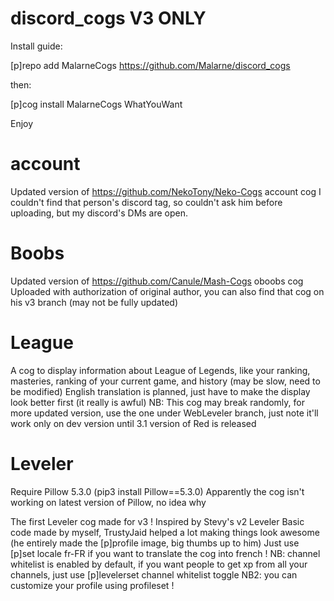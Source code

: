 # discord_cogs V3 ONLY

Install guide:

[p]repo add MalarneCogs https://github.com/Malarne/discord_cogs

then:

[p]cog install MalarneCogs WhatYouWant

Enjoy

# account

Updated version of https://github.com/NekoTony/Neko-Cogs account cog
I couldn't find that person's discord tag, so couldn't ask him before uploading, but my discord's DMs are open.

# Boobs

Updated version of https://github.com/Canule/Mash-Cogs oboobs cog
Uploaded with authorization of original author, you can also find that cog on his v3 branch (may not be fully updated)

# League

A cog to display information about League of Legends, like your ranking, masteries, ranking of your current game, and history (may be slow, need to be modified)
English translation is planned, just have to make the display look better first (it really is awful)
NB: This cog may break randomly, for more updated version, use the one under WebLeveler branch, just note it'll work only on dev version until 3.1 version of Red is released

# Leveler
Require Pillow 5.3.0 (pip3 install Pillow==5.3.0)
Apparently the cog isn't working on latest version of Pillow, no idea why

The first Leveler cog made for v3 !
Inspired by Stevy's v2 Leveler
Basic code made by myself, TrustyJaid helped a lot making things look awesome (he entirely made the [p]profile image, big thumbs up to him)
Just use [p]set locale fr-FR if you want to translate the cog into french !
NB: channel whitelist is enabled by default, if you want people to get xp from all your channels, just use [p]levelerset channel whitelist toggle
NB2: you can customize your profile using profileset !
